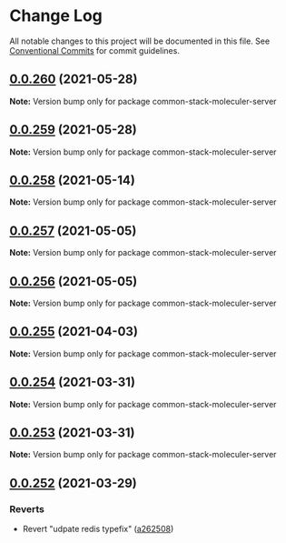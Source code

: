 # Change Log

All notable changes to this project will be documented in this file.
See [Conventional Commits](https://conventionalcommits.org) for commit guidelines.

## [0.0.260](https://github.com/cdmbase/common-stack/compare/v0.0.259...v0.0.260) (2021-05-28)

**Note:** Version bump only for package common-stack-moleculer-server





## [0.0.259](https://github.com/cdmbase/common-stack/compare/v0.0.258...v0.0.259) (2021-05-28)

**Note:** Version bump only for package common-stack-moleculer-server





## [0.0.258](https://github.com/cdmbase/common-stack/compare/v0.0.257...v0.0.258) (2021-05-14)

**Note:** Version bump only for package common-stack-moleculer-server





## [0.0.257](https://github.com/cdmbase/common-stack/compare/v0.0.256...v0.0.257) (2021-05-05)

**Note:** Version bump only for package common-stack-moleculer-server





## [0.0.256](https://github.com/cdmbase/common-stack/compare/v0.0.255...v0.0.256) (2021-05-05)

**Note:** Version bump only for package common-stack-moleculer-server





## [0.0.255](https://github.com/cdmbase/common-stack/compare/v0.0.254...v0.0.255) (2021-04-03)

**Note:** Version bump only for package common-stack-moleculer-server





## [0.0.254](https://github.com/cdmbase/common-stack/compare/v0.0.253...v0.0.254) (2021-03-31)

**Note:** Version bump only for package common-stack-moleculer-server





## [0.0.253](https://github.com/cdmbase/common-stack/compare/v0.0.252...v0.0.253) (2021-03-31)

**Note:** Version bump only for package common-stack-moleculer-server





## [0.0.252](https://github.com/cdmbase/common-stack/compare/v0.0.251...v0.0.252) (2021-03-29)


### Reverts

* Revert "udpate redis typefix" ([a262508](https://github.com/cdmbase/common-stack/commit/a262508a6fc45236ffd14622fc23dd689698c435))
